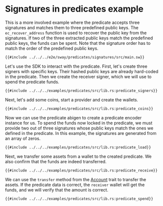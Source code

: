 # Signatures in predicates example

This is a more involved example where the predicate accepts three signatures and matches them to three predefined public keys. The `ec_recover_address` function is used to recover the public key from the signatures. If two of the three extracted public keys match the predefined public keys, the funds can be spent. Note that the signature order has to match the order of the predefined public keys.

```rust,ignore
{{#include ../../../e2e/sway/predicates/signatures/src/main.sw}}
```

Let's use the SDK to interact with the predicate. First, let's create three signers with specific keys. Their hashed public keys are already hard-coded in the predicate. Then we create the receiver signer, which we will use to spend the predicate funds.

```rust,ignore
{{#include ../../../examples/predicates/src/lib.rs:predicate_signers}}
```

Next, let's add some coins, start a provider and create the wallets.

```rust,ignore
{{#include ../../../examples/predicates/src/lib.rs:predicate_coins}}
```

Now we can use the predicate abigen to create a predicate encoder instance for us. To spend the funds now locked in the predicate, we must provide two out of three signatures whose public keys match the ones we defined in the predicate. In this example, the signatures are generated from an array of zeros.

```rust,ignore
{{#include ../../../examples/predicates/src/lib.rs:predicate_load}}
```

Next, we transfer some assets from a wallet to the created predicate. We also confirm that the funds are indeed transferred.

```rust,ignore
{{#include ../../../examples/predicates/src/lib.rs:predicate_receive}}
```

We can use the `transfer` method from the [Account](../accounts.md) trait to transfer the assets. If the predicate data is correct, the `receiver` wallet will get the funds, and we will verify that the amount is correct.

```rust,ignore
{{#include ../../../examples/predicates/src/lib.rs:predicate_spend}}
```

